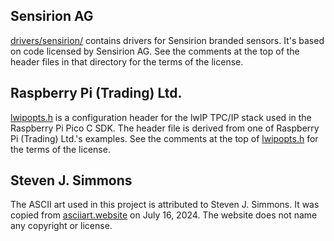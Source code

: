 ## Sensirion AG
[drivers/sensirion/][1] contains drivers for Sensirion branded sensors.  It's
based on code licensed by Sensirion AG.  See the comments at the top of
the header files in that directory for the terms of the license.

## Raspberry Pi (Trading) Ltd.
[lwipopts.h][2] is a configuration header for the lwIP TPC/IP stack used in the
Raspberry Pi Pico C SDK.  The header file is derived from one of Raspberry Pi
(Trading) Ltd.'s examples.  See the comments at the top of [lwipopts.h][2] for
the terms of the license.

## Steven J. Simmons
The ASCII art used in this project is attributed to Steven J. Simmons. It was
copied from [asciiart.website][3] on July 16, 2024.  The website does not name
any copyright or license.

[1]: include/picoro/drivers/sensirion
[2]: examples/co2-server/lwipopts.h
[3]: https://asciiart.website/index.php?art=anime%20and%20manga/dragon%20ball
